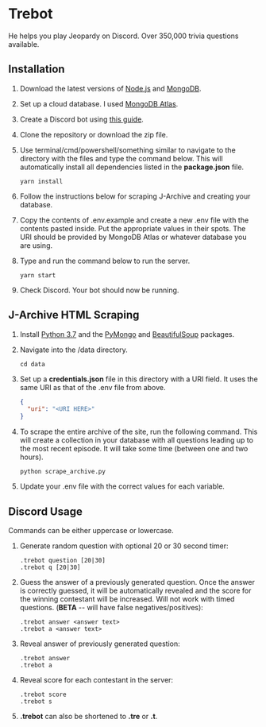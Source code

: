 # Trebot

He helps you play Jeopardy on Discord. Over 350,000 trivia questions available.

## Installation

1. Download the latest versions of [Node.js](https://nodejs.org/en/) and [MongoDB](https://www.mongodb.com/).

2. Set up a cloud database. I used [MongoDB Atlas](https://www.mongodb.com/cloud/atlas).

3. Create a Discord bot using [this guide](https://github.com/reactiflux/discord-irc/wiki/Creating-a-discord-bot-&-getting-a-token).

4. Clone the repository or download the zip file.

5. Use terminal/cmd/powershell/something similar to navigate to the directory with the files and type the command below. This will automatically install all dependencies listed in the **package.json** file.

    ```
    yarn install
    ```

6. Follow the instructions below for scraping J-Archive and creating your database.

7. Copy the contents of .env.example and create a new .env file with the contents pasted inside. Put the appropriate values in their spots. The URI should be provided by MongoDB Atlas or whatever database you are using.

8. Type and run the command below to run the server.

    ```
    yarn start
    ```

9. Check Discord. Your bot should now be running.

## J-Archive HTML Scraping

1. Install [Python 3.7](https://www.python.org/downloads/) and the [PyMongo](https://api.mongodb.com/python/current/) and [BeautifulSoup](https://www.crummy.com/software/BeautifulSoup/) packages.

2. Navigate into the /data directory.

    ```
    cd data
    ```

3. Set up a **credentials.json** file in this directory with a URI field. It uses the same URI as that of the .env file from above.

    ```json
    {
      "uri": "<URI HERE>"
    }
    ```

4. To scrape the entire archive of the site, run the following command. This will create a collection in your database with all questions leading up to the most recent episode. It will take some time (between one and two hours).

    ```
    python scrape_archive.py
    ```

5. Update your .env file with the correct values for each variable.

## Discord Usage

Commands can be either uppercase or lowercase.

1. Generate random question with optional 20 or 30 second timer:

    ```
    .trebot question [20|30]
    .trebot q [20|30]
    ```

2. Guess the answer of a previously generated question. Once the answer is correctly guessed, it will be automatically revealed and the score for the winning contestant will be increased. Will not work with timed questions. (**BETA** -- will have false negatives/positives):

    ```
    .trebot answer <answer text>
    .trebot a <answer text>
    ```

3. Reveal answer of previously generated question:

    ```
    .trebot answer
    .trebot a
    ```

4. Reveal score for each contestant in the server:

    ```
    .trebot score
    .trebot s
    ```

5. **.trebot** can also be shortened to **.tre** or **.t**.
